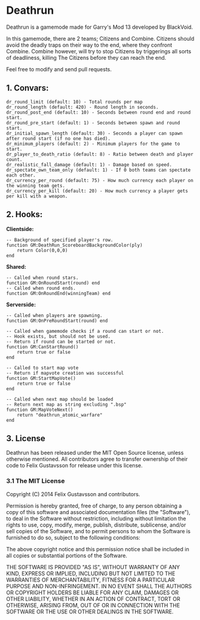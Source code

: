 # Deathrun

Deathrun is a gamemode made for Garry's Mod 13 developed by BlackVoid.

In this gamemode, there are 2 teams; Citizens and Combine. Citizens should
avoid the deadly traps on their way to the end, where they confront Combine. Combine
however, will try to stop Citizens by triggerings all sorts of deadliness, killing The
Citizens before they can reach the end.

Feel free to modify and send pull requests.

## 1. Convars:

    dr_round_limit (default: 10) - Total rounds per map
    dr_round_length (default: 420) - Round length in seconds.
    dr_round_post_end (default: 10) - Seconds between round end and round start.
    dr_round_pre_start (default: 1) - Seconds between spawn and round start.
    dr_initial_spawn_length (default: 30) - Seconds a player can spawn after round start (if no one has died).
    dr_minimum_players (default: 2) - Minimum players for the game to start.
    dr_player_to_death_ratio (default: 8) - Ratio between death and player count.
    dr_realistic_fall_damage (default: 1) - Damage based on speed.
    dr_spectate_own_team_only (default: 1) - If 0 both teams can spectate each other.
    dr_currency_per_round (default: 75) - How much currency each player on the winning team gets.
    dr_currency_per_kill (default: 20) - How much currency a player gets per kill with a weapon.

## 2. Hooks:

**Clientside:**

    -- Background of specified player's row.
    function GM:DeathRun_ScoreboardBackgroundColor(ply)
   		return Color(0,0,0)
    end

**Shared:**
    
    -- Called when round stars.
    function GM:OnRoundStart(round) end
    -- Called when round ends.
    function GM:OnRoundEnd(winningTeam) end

**Serverside:**
    
    -- Called when players are spawning.
    function GM:OnPreRoundStart(round) end

    -- Called when gamemode checks if a round can start or not.
    -- Hook exists, but should not be used.
    -- Return if round can be started or not.
    function GM:CanStartRound()
        return true or false
    end

    -- Called to start map vote
    -- Return if mapvote creation was successful
    function GM:StartMapVote()
        return true or false
    end

    -- Called when next map should be loaded
    -- Return next map as string excluding ".bsp"
    function GM:MapVoteNext()
        return "deathrun_atomic_warfare"
    end

## 3. License
Deathrun has been released under the MIT Open Source license, unless otherwise mentioned.  All contributors agree to transfer ownership of their code to Felix Gustavsson for release under this license.

### 3.1 The MIT License

Copyright (C) 2014 Felix Gustavsson and contributors.

Permission is hereby granted, free of charge, to any person obtaining a copy of this software and associated documentation files (the "Software"), to deal in the Software without restriction, including without limitation the rights to use, copy, modify, merge, publish, distribute, sublicense, and/or sell copies of the Software, and to permit persons to whom the Software is furnished to do so, subject to the following conditions:

The above copyright notice and this permission notice shall be included in all copies or substantial portions of the Software.

THE SOFTWARE IS PROVIDED "AS IS", WITHOUT WARRANTY OF ANY KIND, EXPRESS OR IMPLIED, INCLUDING BUT NOT LIMITED TO THE WARRANTIES OF MERCHANTABILITY, FITNESS FOR A PARTICULAR PURPOSE AND NON-INFRINGEMENT. IN NO EVENT SHALL THE AUTHORS OR COPYRIGHT HOLDERS BE LIABLE FOR ANY CLAIM, DAMAGES OR OTHER LIABILITY, WHETHER IN AN ACTION OF CONTRACT, TORT OR OTHERWISE, ARISING FROM, OUT OF OR IN CONNECTION WITH THE SOFTWARE OR THE USE OR OTHER DEALINGS IN THE SOFTWARE.
